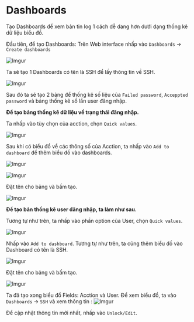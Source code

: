 ﻿# Dashboards

Tạo Dashboards để xem bản tin log 1 cách dễ dang hơn dưới dạng thống kê dữ liệu biểu đồ.

Đầu tiên, để tạo Dashboards: Trên Web interface nhấp vào `Dashboards` -> `Create dashboards`

![Imgur](https://i.imgur.com/xkHYAvm.png)

Ta sẽ tạo 1 Dashboards có tên là SSH để lấy thông tin về SSH. 

![Imgur](https://i.imgur.com/WsDYK5O.png)

Sau đó ta sẽ tạo 2 bảng để thống kê số liệu của `Failed password`, `Acceppted password` và bảng thống kê số lần user đăng nhập. 

**Để tạo bảng thống kê dữ liệu về trạng thái đăng nhập.**

Ta nhấp vào tùy chọn của acction, chọn `Quick values`.

![Imgur](https://i.imgur.com/PkMWXT1.png)

Sau khi có biểu đồ về các thông số của Acction, ta nhấp vào `Add to dashboard` để thêm biểu đồ vào dashboards. 

![Imgur](https://i.imgur.com/erYHMeM.png)

![Imgur](https://i.imgur.com/T5uFGYO.png)

Đặt tên cho bảng và bấm tạo. 

![Imgur](https://i.imgur.com/5a81KqR.png)

**Để tạo bản thống kê user đăng nhập, ta làm như sau.**

Tương tự như trên, ta nhấp vào phần option của User, chọn `Quick values`.

![Imgur](https://i.imgur.com/ZbAQ9Vc.png)

Nhấp vào `Add to dashboard`. Tương tự như trên, ta cũng thêm biểu đồ vào Dashboard có tên là SSH. 

![Imgur](https://i.imgur.com/jprBhMS.png)

Đặt tên cho bảng và bấm tạo. 

![Imgur](https://i.imgur.com/Pr6IUXJ.png) 

Ta đã tạo xong biểu đồ Fields: Acction và User. Để xem biểu đồ, ta vào `Dashboards` -> `SSH` và xem thông tin : 
![Imgur](https://i.imgur.com/pK0QjJc.png) 

Để cập nhật thông tin mới nhất, nhấp vào `Unlock/Edit`.